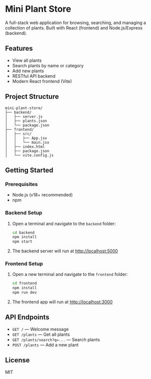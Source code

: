 # Mini Plant Store

A full-stack web application for browsing, searching, and managing a collection of plants. Built with React (frontend) and Node.js/Express (backend).

## Features
- View all plants
- Search plants by name or category
- Add new plants
- RESTful API backend
- Modern React frontend (Vite)

## Project Structure
```
mini-plant-store/
├── backend/
│   ├── server.js
│   ├── plants.json
│   └── package.json
├── frontend/
│   ├── src/
│   │   ├── App.jsx
│   │   └── main.jsx
│   ├── index.html
│   ├── package.json
│   └── vite.config.js
```

## Getting Started

### Prerequisites
- Node.js (v18+ recommended)
- npm

### Backend Setup
1. Open a terminal and navigate to the `backend` folder:
   ```sh
   cd backend
   npm install
   npm start
   ```
2. The backend server will run at [http://localhost:5000](http://localhost:5000)

### Frontend Setup
1. Open a new terminal and navigate to the `frontend` folder:
   ```sh
   cd frontend
   npm install
   npm run dev
   ```
2. The frontend app will run at [http://localhost:3000](http://localhost:3000)

## API Endpoints
- `GET /` — Welcome message
- `GET /plants` — Get all plants
- `GET /plants/search?q=...` — Search plants
- `POST /plants` — Add a new plant

## License
MIT
